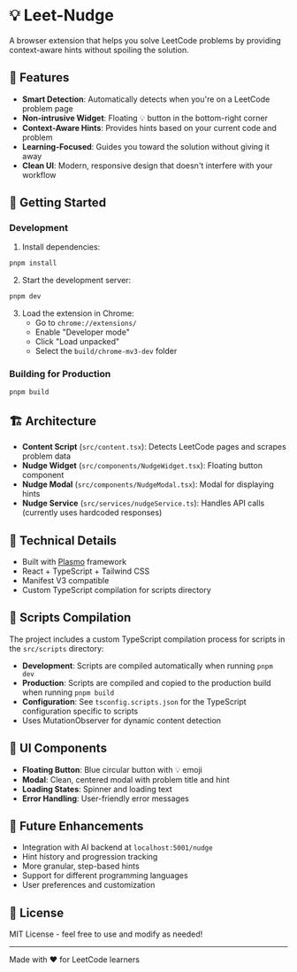 # 💡 Leet-Nudge

A browser extension that helps you solve LeetCode problems by providing context-aware hints without spoiling the solution.

## 🎯 Features

- **Smart Detection**: Automatically detects when you're on a LeetCode problem page
- **Non-intrusive Widget**: Floating 💡 button in the bottom-right corner
- **Context-Aware Hints**: Provides hints based on your current code and problem
- **Learning-Focused**: Guides you toward the solution without giving it away
- **Clean UI**: Modern, responsive design that doesn't interfere with your workflow

## 🚀 Getting Started

### Development

1. Install dependencies:
```bash
pnpm install
```

2. Start the development server:
```bash
pnpm dev
```

3. Load the extension in Chrome:
   - Go to `chrome://extensions/`
   - Enable "Developer mode"
   - Click "Load unpacked"
   - Select the `build/chrome-mv3-dev` folder

### Building for Production

```bash
pnpm build
```

## 🏗️ Architecture

- **Content Script** (`src/content.tsx`): Detects LeetCode pages and scrapes problem data
- **Nudge Widget** (`src/components/NudgeWidget.tsx`): Floating button component
- **Nudge Modal** (`src/components/NudgeModal.tsx`): Modal for displaying hints
- **Nudge Service** (`src/services/nudgeService.ts`): Handles API calls (currently uses hardcoded responses)

## 🔧 Technical Details

- Built with [Plasmo](https://www.plasmo.com/) framework
- React + TypeScript + Tailwind CSS
- Manifest V3 compatible
- Custom TypeScript compilation for scripts directory

## 📜 Scripts Compilation

The project includes a custom TypeScript compilation process for scripts in the `src/scripts` directory:

- **Development**: Scripts are compiled automatically when running `pnpm dev`
- **Production**: Scripts are compiled and copied to the production build when running `pnpm build`
- **Configuration**: See `tsconfig.scripts.json` for the TypeScript configuration specific to scripts
- Uses MutationObserver for dynamic content detection

## 🎨 UI Components

- **Floating Button**: Blue circular button with 💡 emoji
- **Modal**: Clean, centered modal with problem title and hint
- **Loading States**: Spinner and loading text
- **Error Handling**: User-friendly error messages

## 🔮 Future Enhancements

- Integration with AI backend at `localhost:5001/nudge`
- Hint history and progression tracking
- More granular, step-based hints
- Support for different programming languages
- User preferences and customization

## 📝 License

MIT License - feel free to use and modify as needed!

---

Made with ❤️ for LeetCode learners
